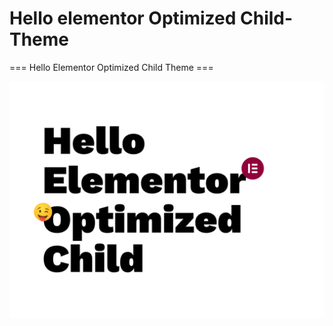 # Hello elementor Optimized Child-Theme

=== Hello Elementor Optimized Child Theme ===

![screenshot](screenshot.png)
